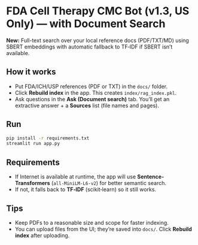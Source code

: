 # FDA Cell Therapy CMC Bot (v1.3, US Only) — with Document Search

**New:** Full-text search over your local reference docs (PDF/TXT/MD) using SBERT embeddings with automatic fallback to TF‑IDF if SBERT isn’t available.

## How it works
- Put FDA/ICH/USP references (PDF or TXT) in the `docs/` folder.
- Click **Rebuild index** in the app. This creates `index/rag_index.pkl`.
- Ask questions in the **Ask (Document search)** tab. You’ll get an extractive answer + a **Sources** list (file names and pages).

## Run
```bash
pip install -r requirements.txt
streamlit run app.py
```

## Requirements
- If Internet is available at runtime, the app will use **Sentence-Transformers** (`all-MiniLM-L6-v2`) for better semantic search.
- If not, it falls back to **TF‑IDF** (scikit‑learn) so it still works.

## Tips
- Keep PDFs to a reasonable size and scope for faster indexing.
- You can upload files from the UI; they’re saved into `docs/`. Click **Rebuild index** after uploading.
